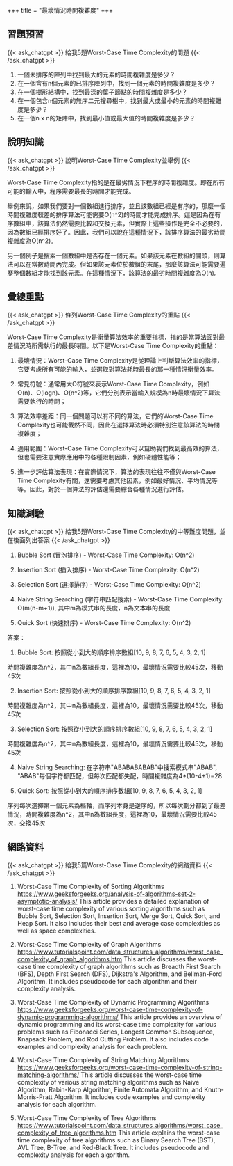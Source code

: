+++
title = "最壞情況時間複雜度"
+++
## 習題預習
{{< ask_chatgpt >}}
給我5題Worst-Case Time Complexity的問題
{{< /ask_chatgpt >}}



1. 一個未排序的陣列中找到最大的元素的時間複雜度是多少？
2. 在一個含有n個元素的已排序陣列中，找到一個元素的時間複雜度是多少？ 
3. 在一個樹形結構中，找到最深的葉子節點的時間複雜度是多少？
4. 在一個包含n個元素的無序二元搜尋樹中，找到最大或最小的元素的時間複雜度是多少？ 
5. 在一個n x n的矩陣中，找到最小值或最大值的時間複雜度是多少？   

## 說明知識
{{< ask_chatgpt >}}
說明Worst-Case Time Complexity並舉例
{{< /ask_chatgpt >}}



Worst-Case Time Complexity指的是在最劣情況下程序的時間複雜度。即在所有可能的輸入中，程序需要最長的時間才能完成。

舉例來說，如果我們要對一個數組進行排序，並且該數組已經是有序的，那麼一個時間複雜度較差的排序算法可能需要O(n^2)的時間才能完成排序。這是因為在有序數組中，該算法仍然需要比較和交換元素，但實際上這些操作是完全不必要的，因為數組已經排序好了。因此，我們可以說在這種情況下，該排序算法的最劣時間複雜度為O(n^2)。

另一個例子是搜索一個數組中是否存在一個元素。如果該元素在數組的開頭，則算法可以在常數時間內完成。但如果該元素位於數組的末尾，那麼該算法可能需要遍歷整個數組才能找到該元素。在這種情況下，該算法的最劣時間複雜度為O(n)。   

## 彙總重點
{{< ask_chatgpt >}}
條列Worst-Case Time Complexity的重點
{{< /ask_chatgpt >}}



Worst-Case Time Complexity是衡量算法效率的重要指標，指的是當算法面對最差情況時所需執行的最長時間。以下是Worst-Case Time Complexity的重點：

1. 最壞情況：Worst-Case Time Complexity是從理論上判斷算法效率的指標，它要考慮所有可能的輸入，並選取對算法耗時最長的那一種情況衡量效率。

2. 常見符號：通常用大O符號來表示Worst-Case Time Complexity，例如O(n)、O(logn)、O(n^2)等，它們分別表示當輸入規模為n時最壞情況下算法需要執行的時間；

3. 算法效率差距：同一個問題可以有不同的算法，它們的Worst-Case Time Complexity也可能截然不同，因此在選擇算法時必須特別注意該算法的時間複雜度；

4. 適用範圍：Worst-Case Time Complexity可以幫助我們找到最高效的算法，但也需要注意實際應用中的各種限制因素，例如硬體性能等；

5. 進一步評估算法表現：在實際情況下，算法的表現往往不僅與Worst-Case Time Complexity有關，還需要考慮其他因素，例如最好情況、平均情況等等。因此，對於一個算法的評估還需要綜合各種情況進行評估。   

## 知識測驗
{{< ask_chatgpt >}}
給我5題Worst-Case Time Complexity的中等難度問題，並在後面列出答案
{{< /ask_chatgpt >}}



1. Bubble Sort (冒泡排序) - Worst-Case Time Complexity: O(n^2)

2. Insertion Sort (插入排序) - Worst-Case Time Complexity: O(n^2)

3. Selection Sort (選擇排序) - Worst-Case Time Complexity: O(n^2)

4. Naive String Searching (字符串匹配搜索) - Worst-Case Time Complexity: O(m(n-m+1)), 其中m為模式串的長度，n為文本串的長度

5. Quick Sort (快速排序) - Worst-Case Time Complexity: O(n^2)

答案：

1. Bubble Sort: 按照從小到大的順序排序數組[10, 9, 8, 7, 6, 5, 4, 3, 2, 1]

時間複雜度為n^2，其中n為數組長度，這裡為10，最壞情況需要比較45次，移動45次

2. Insertion Sort: 按照從小到大的順序排序數組[10, 9, 8, 7, 6, 5, 4, 3, 2, 1]

時間複雜度為n^2，其中n為數組長度，這裡為10，最壞情況需要比較45次，移動45次

3. Selection Sort: 按照從小到大的順序排序數組[10, 9, 8, 7, 6, 5, 4, 3, 2, 1]

時間複雜度為n^2，其中n為數組長度，這裡為10，最壞情況需要比較45次，移動45次

4. Naive String Searching: 在字符串"ABABABABAB"中搜索模式串"ABAB", "ABAB"每個字符都匹配，但每次匹配都失配，時間複雜度為4*(10-4+1)=28

5. Quick Sort: 按照從小到大的順序排序數組[10, 9, 8, 7, 6, 5, 4, 3, 2, 1]

序列每次選擇第一個元素為樞軸，而序列本身是逆序的，所以每次劃分都到了最差情況，時間複雜度為n^2，其中n為數組長度，這裡為10，最壞情況需要比較45次，交換45次   

## 網路資料
{{< ask_chatgpt >}}
給我5篇Worst-Case Time Complexity的網路資料
{{< /ask_chatgpt >}}



1. Worst-Case Time Complexity of Sorting Algorithms
https://www.geeksforgeeks.org/analysis-of-algorithms-set-2-asymptotic-analysis/
This article provides a detailed explanation of worst-case time complexity of various sorting algorithms such as Bubble Sort, Selection Sort, Insertion Sort, Merge Sort, Quick Sort, and Heap Sort. It also includes their best and average case complexities as well as space complexities.

2. Worst-Case Time Complexity of Graph Algorithms
https://www.tutorialspoint.com/data_structures_algorithms/worst_case_complexity_of_graph_algorithms.htm
This article discusses the worst-case time complexity of graph algorithms such as Breadth First Search (BFS), Depth First Search (DFS), Dijkstra's Algorithm, and Bellman-Ford Algorithm. It includes pseudocode for each algorithm and their complexity analysis.

3. Worst-Case Time Complexity of Dynamic Programming Algorithms
https://www.geeksforgeeks.org/worst-case-time-complexity-of-dynamic-programming-algorithms/
This article provides an overview of dynamic programming and its worst-case time complexity for various problems such as Fibonacci Series, Longest Common Subsequence, Knapsack Problem, and Rod Cutting Problem. It also includes code examples and complexity analysis for each problem.

4. Worst-Case Time Complexity of String Matching Algorithms
https://www.geeksforgeeks.org/worst-case-time-complexity-of-string-matching-algorithms/
This article discusses the worst-case time complexity of various string matching algorithms such as Naive Algorithm, Rabin-Karp Algorithm, Finite Automata Algorithm, and Knuth-Morris-Pratt Algorithm. It includes code examples and complexity analysis for each algorithm.

5. Worst-Case Time Complexity of Tree Algorithms
https://www.tutorialspoint.com/data_structures_algorithms/worst_case_complexity_of_tree_algorithms.htm
This article explains the worst-case time complexity of tree algorithms such as Binary Search Tree (BST), AVL Tree, B-Tree, and Red-Black Tree. It includes pseudocode and complexity analysis for each algorithm.   

